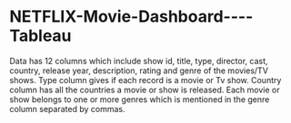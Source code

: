 # NETFLIX-Movie-Dashboard----Tableau
Data has 12 columns which include show id, title, type, director, cast, country, release year, description, rating and genre of the movies/TV shows. Type column gives if each record is a movie or Tv show. Country column has all the countries a movie or show is released. Each movie or show belongs to one or more genres which is mentioned in the genre column separated by commas.
